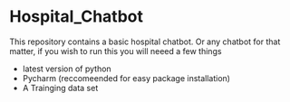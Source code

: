 # Hospital_Chatbot

This repository contains a basic hospital chatbot.
Or any chatbot for that matter, if you wish to run this you will neeed a few things 

- latest version of python
- Pycharm (reccomeended for easy package installation)
-  A Trainging data set

